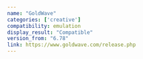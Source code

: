 ```yaml
---
name: "GoldWave"
categories: ['creative']
compatibility: emulation
display_result: "Compatible"
version_from: "6.78"
link: https://www.goldwave.com/release.php
---
```


